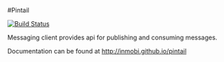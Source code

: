 #Pintail

[![Build Status](https://travis-ci.org/InMobi/pintail.png?branch=master)](https://travis-ci.org/InMobi/pintail)

Messaging client provides api for publishing and consuming messages.

Documentation can be found at http://inmobi.github.io/pintail

